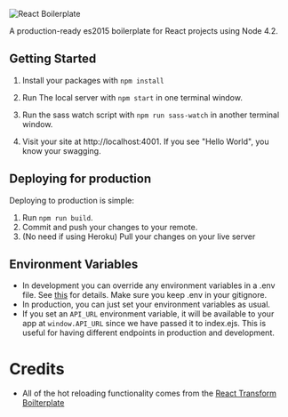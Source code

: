 ![React Boilerplate](img/react-boilerplate.png)

A production-ready es2015 boilerplate for React projects using Node 4.2.

## Getting Started

1. Install your packages with `npm install`

2. Run The local server with `npm start` in one terminal window.

3. Run the sass watch script with `npm run sass-watch` in another terminal window.

4. Visit your site at http://localhost:4001. If you see "Hello World", you know your swagging.

## Deploying for production

  Deploying to production is simple:
  
  1. Run `npm run build`.
  2. Commit and push your changes to your remote.
  3. (No need if using Heroku) Pull your changes on your live server

## Environment Variables
- In development you can override any environment variables in a .env file. See [this](https://github.com/motdotla/dotenv) for details. Make sure you keep .env in your gitignore.
- In production, you can just set your environment variables as usual.
- If you set an `API_URL` environment variable, it will be available to your app at `window.API_URL` since we have passed it to index.ejs. This is useful for having different endpoints in production and development.

# Credits

- All of the hot reloading functionality comes from the [React Transform Boilterplate](https://github.com/gaearon/react-transform-boilerplate)
